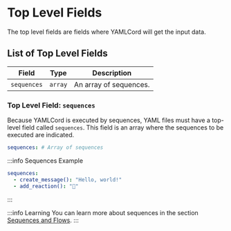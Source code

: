 # Top Level Fields

The top level fields are fields where YAMLCord will get the input data.

## List of Top Level Fields

| Field       | Type    | Description            |
| ----------- | ------- | ---------------------- |
| `sequences` | `array` | An array of sequences. |

### Top Level Field: `sequences`

Because YAMLCord is executed by sequences, YAML files must have a top-level field called `sequences`. This field is an array where the sequences to be executed are indicated.

```yml
sequences: # Array of sequences
```

:::info Sequences Example

```yml
sequences:
  - create_message(): "Hello, world!"
  - add_reaction(): "👋"
```

:::

:::info Learning
You can learn more about sequences in the section [Sequences and Flows][SequencesAndFlows].
:::

[SequencesAndFlows]: ./sequences-and-flows.md
